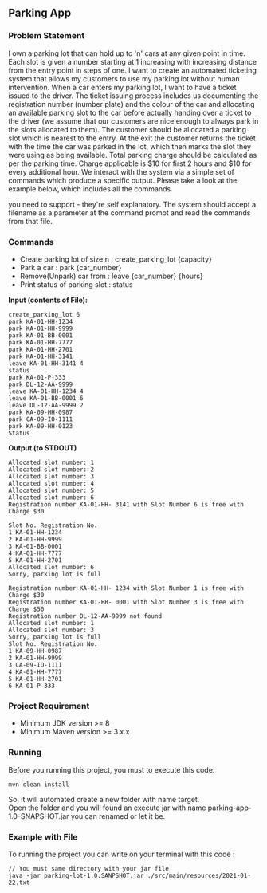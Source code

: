 ## Parking App

### Problem Statement

I own a parking lot that can hold up to 'n' cars at any given point in time. Each slot is given a number starting at 1 increasing with increasing distance from the entry point in steps of one. I want to create an automated ticketing system that allows my customers to use my parking lot without human intervention. When a car enters my parking lot, I want to have a ticket issued to the driver. The ticket issuing process includes us documenting the registration number (number plate) and the colour of the car and allocating an available parking slot to the car before actually handing over a ticket to the driver (we assume that our customers are nice enough to always park in the slots allocated to them). The customer should be allocated a parking slot which is nearest to the entry. At the exit the customer returns the ticket with the time the car was parked in the lot, which then marks the slot they were using as being available. Total parking charge should be calculated as per the parking time. Charge applicable is $10 for first 2 hours and $10 for every additional hour. We interact with the system via a simple set of commands which produce a specific output. Please take a look at the example below, which includes all the commands 
 
you need to support - they're self explanatory. The system should accept a filename as a parameter at the command prompt and read the commands from that file. 

### Commands
* Create parking lot of size n : create_parking_lot {capacity} 
* Park a car : park {car_number} 
* Remove(Unpark) car from : leave {car_number} {hours} 
* Print status of parking slot : status 

**Input (contents of File):** 
```
create_parking_lot 6 
park KA-01-HH-1234 
park KA-01-HH-9999 
park KA-01-BB-0001 
park KA-01-HH-7777 
park KA-01-HH-2701 
park KA-01-HH-3141 
leave KA-01-HH-3141 4 
status 
park KA-01-P-333 
park DL-12-AA-9999 
leave KA-01-HH-1234 4 
leave KA-01-BB-0001 6 
leave DL-12-AA-9999 2 
park KA-09-HH-0987 
park CA-09-IO-1111 
park KA-09-HH-0123 
Status
```

**Output (to STDOUT)**
```$xslt
Allocated slot number: 1 
Allocated slot number: 2 
Allocated slot number: 3 
Allocated slot number: 4 
Allocated slot number: 5 
Allocated slot number: 6 
Registration number KA-01-HH- 3141 with Slot Number 6 is free with Charge $30 
 
Slot No. Registration No. 
1 KA-01-HH-1234 
2 KA-01-HH-9999 
3 KA-01-BB-0001 
4 KA-01-HH-7777 
5 KA-01-HH-2701 
Allocated slot number: 6 
Sorry, parking lot is full 
 
Registration number KA-01-HH- 1234 with Slot Number 1 is free with Charge $30 
Registration number KA-01-BB- 0001 with Slot Number 3 is free with Charge $50 
Registration number DL-12-AA-9999 not found 
Allocated slot number: 1 
Allocated slot number: 3 
Sorry, parking lot is full 
Slot No. Registration No. 
1 KA-09-HH-0987 
2 KA-01-HH-9999 
3 CA-09-IO-1111 
4 KA-01-HH-7777 
5 KA-01-HH-2701 
6 KA-01-P-333 
```

### Project Requirement

* Minimum JDK version >= 8
* Minimum Maven version >= 3.x.x

### Running

Before you running this project, you must to execute this code.

```
mvn clean install
```

So, it will automated create a new folder with name target. <br>
Open the folder and you will found an execute jar with name parking-app-1.0-SNAPSHOT.jar 
you can renamed or let it be.

### Example with File
To running the project you can write on your terminal with this code :
```
// You must same directory with your jar file
java -jar parking-lot-1.0.SANPSHOT.jar ./src/main/resources/2021-01-22.txt
``` 